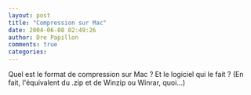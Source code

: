```yaml
---
layout: post
title: "Compression sur Mac"
date: 2004-06-08 02:49:26
author: Dre Papillon
comments: true
categories: 
---
```



Quel est le format de compression sur Mac ?  Et le logiciel qui le fait ?  (En fait, l'équivalent du .zip et de Winzip ou Winrar, quoi...)